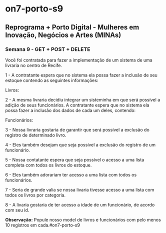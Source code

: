 # on7-porto-s9

## Reprograma + Porto Digital - Mulheres em Inovação, Negócios e Artes (MINAs)
### Semana 9 - GET + POST + DELETE

Você foi contratada para fazer a implementação de um sistema de uma livraria no centro de Recife. 

1 - A contratante espera que no sistema ela possa fazer a inclusão de seu estoque contendo as seguintes informações: 

Livros:

2 - A mesma livraria decidiu integrar um sisteminha em que será possível a adição de seus funcionários. A contratante espera que no sistema ela possa fazer a inclusão dos dados de cada um deles, contendo:

Funcionários:

3 - Nossa livraria gostaria de garantir que será possível a exclusão do registro de determinado livro.

4 - Eles também desejam que seja possível a exclusão do registro de um funcionário. 

5 - Nossa contatante espera que seja possível o acesso a uma lista completa com todos os livros do estoque.

6 - Eles também adorariam ter acesso a uma lista com todos os funcionários.

7 - Seria de grande valia se nossa livaria tivesse acesso a uma lista com todos os livros por categoria. 

8 - A livaria gostaria de ter acesso a idade de um funcionário, de acordo com seu id. 

**Observação:** Popule nosso model de livros e funcionários com pelo menos 10 registros em cada.#on7-porto-s9